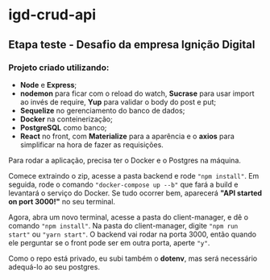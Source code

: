 # igd-crud-api

## Etapa teste - Desafio da empresa Ignição Digital

### Projeto criado utilizando:
* __Node__ e __Express__; 
* __nodemon__ para ficar com o reload do watch, __Sucrase__ para usar import ao invés de require, __Yup__ para validar o body do post e put;
* __Sequelize__ no gerenciamento do banco de dados;
* __Docker__ na conteinerização;
* __PostgreSQL__ como banco;
* __React__ no front, com __Materialize__ para a aparência e o __axios__ para simplificar na hora de fazer as requisições.

Para rodar a aplicação, precisa ter o Docker e o Postgres na máquina.

Comece extraindo o zip, acesse a pasta backend e rode ```"npm install"```.
Em seguida, rode o comando ```"docker-compose up --b"``` que fará a build e levantará o serviço do Docker.
Se tudo ocorrer bem, aparecerá **__"API started on port 3000!"__** no seu terminal.

Agora, abra um novo terminal, acesse a pasta do client-manager, e dê o comando ```"npm install"```.
Na pasta do client-manager, digite ```"npm run start"``` ou ```"yarn start"```. O backend vai rodar na porta 3000, 
então quando ele perguntar se o front pode ser em outra porta, aperte ```"y"```.

Como o repo está privado, eu subi também o __dotenv__, mas será necessário adequá-lo ao seu postgres.